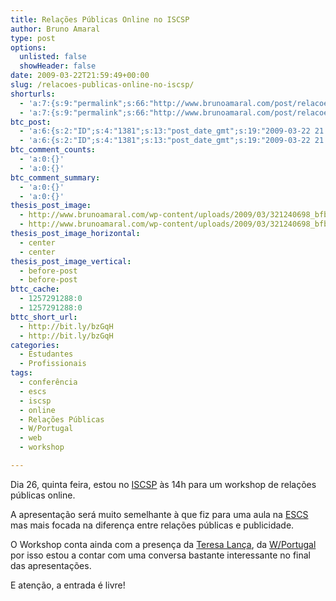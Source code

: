 ```yaml
---
title: Relações Públicas Online no ISCSP
author: Bruno Amaral
type: post
options:
  unlisted: false
  showHeader: false
date: 2009-03-22T21:59:49+00:00
slug: /relacoes-publicas-online-no-iscsp/
shorturls:
  - 'a:7:{s:9:"permalink";s:66:"http://www.brunoamaral.com/post/relacoes-publicas-online-no-iscsp/";s:7:"tinyurl";s:25:"http://tinyurl.com/d7hmob";s:4:"isgd";s:17:"http://is.gd/pIC5";s:5:"bitly";s:19:"http://bit.ly/X0ZIr";s:5:"snipr";s:22:"http://snipr.com/evl4x";s:5:"snurl";s:22:"http://snurl.com/evl4x";s:7:"snipurl";s:24:"http://snipurl.com/evl4x";}'
  - 'a:7:{s:9:"permalink";s:66:"http://www.brunoamaral.com/post/relacoes-publicas-online-no-iscsp/";s:7:"tinyurl";s:25:"http://tinyurl.com/d7hmob";s:4:"isgd";s:17:"http://is.gd/pIC5";s:5:"bitly";s:19:"http://bit.ly/X0ZIr";s:5:"snipr";s:22:"http://snipr.com/evl4x";s:5:"snurl";s:22:"http://snurl.com/evl4x";s:7:"snipurl";s:24:"http://snipurl.com/evl4x";}'
btc_post:
  - 'a:6:{s:2:"ID";s:4:"1381";s:13:"post_date_gmt";s:19:"2009-03-22 21:59:49";s:23:"initial_import_date_gmt";s:19:"2009-04-10 09:40:04";s:20:"last_import_date_gmt";s:19:"2009-04-21 21:04:35";s:4:"hits";s:1:"0";s:6:"misses";s:3:"262";}'
  - 'a:6:{s:2:"ID";s:4:"1381";s:13:"post_date_gmt";s:19:"2009-03-22 21:59:49";s:23:"initial_import_date_gmt";s:19:"2009-04-10 09:40:04";s:20:"last_import_date_gmt";s:19:"2009-04-21 21:04:35";s:4:"hits";s:1:"0";s:6:"misses";s:3:"262";}'
btc_comment_counts:
  - 'a:0:{}'
  - 'a:0:{}'
btc_comment_summary:
  - 'a:0:{}'
  - 'a:0:{}'
thesis_post_image:
  - http://www.brunoamaral.com/wp-content/uploads/2009/03/321240698_bfb4e75556.jpg
  - http://www.brunoamaral.com/wp-content/uploads/2009/03/321240698_bfb4e75556.jpg
thesis_post_image_horizontal:
  - center
  - center
thesis_post_image_vertical:
  - before-post
  - before-post
bttc_cache:
  - 1257291288:0
  - 1257291288:0
bttc_short_url:
  - http://bit.ly/bzGqH
  - http://bit.ly/bzGqH
categories:
  - Estudantes
  - Profissionais
tags:
  - conferência
  - escs
  - iscsp
  - online
  - Relações Públicas
  - W/Portugal
  - web
  - workshop

---
```

Dia 26, quinta feira, estou no [ISCSP][1] às 14h para um workshop de relações públicas online.

A apresentação será muito semelhante à que fiz para uma aula na [ESCS][2] mas mais focada na diferença entre relações públicas e publicidade.

O Workshop conta ainda com a presença da [Teresa Lança][3], da [W/Portugal][4] por isso estou a contar com uma conversa bastante interessante no final das apresentações.

E atenção, a entrada é livre!

 [1]: http://www.iscsp.utl.pt
 [2]: http://www.escs.ipl.pt
 [3]: http://www.linkedin.com/pub/dir/teresa/lan%C3%A7a
 [4]: http://www.wportugal.com/